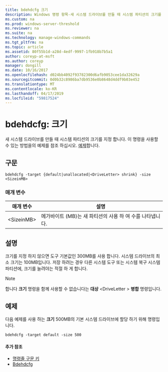 ```yaml
---
title: bdehdcfg 크기
description: Windows 명령 항목-새 시스템 드라이브를 만들 때 시스템 파티션의 크기를 지정 합니다.
ms.custom: na
ms.prod: windows-server-threshold
ms.reviewer: na
ms.suite: na
ms.technology: manage-windows-commands
ms.tgt_pltfrm: na
ms.topic: article
ms.assetid: 80f55b1d-a28d-4edf-9997-1fb918b7b5a1
author: coreyp-at-msft
ms.author: coreyp
manager: dongill
ms.date: 10/16/2017
ms.openlocfilehash: d024bb4092f93782300d6afb9053cee1da32629a
ms.sourcegitcommit: 0d0b32c8986ba7db9536e0b8648d4ddf9b03e452
ms.translationtype: MT
ms.contentlocale: ko-KR
ms.lasthandoff: 04/17/2019
ms.locfileid: "59817524"
---
```

# <a name="bdehdcfg-size"></a>bdehdcfg: 크기



새 시스템 드라이브를 만들 때 시스템 파티션의 크기를 지정 합니다. 이 명령을 사용할 수 있는 방법을의 예제를 참조 하십시오. [예제](#BKMK_Examples)합니다.

## <a name="syntax"></a>구문

```
bdehdcfg -target {default|unallocated|<DriveLetter> shrink} -size <SizeinMB>
```

### <a name="parameters"></a>매개 변수

|매개 변수|설명|
|---------|-----------|
|\<SizeinMB>|메가바이트 (MB)는 새 파티션의 사용 하 여 수를 나타냅니다.|

## <a name="remarks"></a>설명

크기를 지정 하지 않으면 도구 기본값인 300MB를 사용 합니다. 시스템 드라이브의 최소 크기는 100MB입니다. 저장 하려는 경우 다른 시스템 도구 또는 시스템 복구 시스템 파티션에, 크기를 늘려야는 적절 하 게 합니다.

> [!NOTE]
> 합니다 **크기** 명령을 함께 사용할 수 없습니다는 **대상** \<DriveLetter > **병합** 명령입니다.

## <a name="BKMK_Examples"></a>예제

다음 예제를 사용 하는 **크기** 500MB의 기본 시스템 드라이브에 할당 하기 위해 명령입니다.
```
bdehdcfg -target default -size 500
```

#### <a name="additional-references"></a>추가 참조

-   [명령줄 구문 키](command-line-syntax-key.md)
-   [Bdehdcfg](bdehdcfg.md)